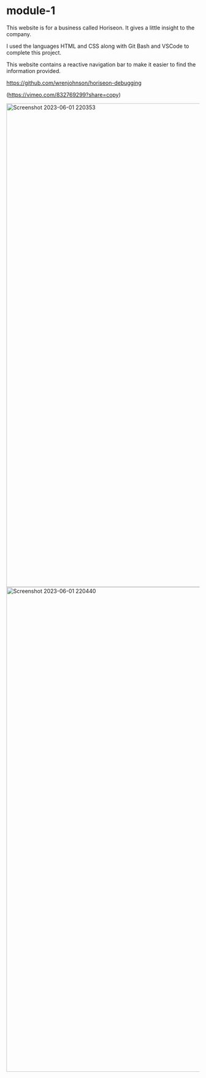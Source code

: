 # module-1
This website is for a business called Horiseon. It gives a little insight to the company.

I used the languages HTML and CSS along with Git Bash and VSCode to complete this project.

This website contains a reactive navigation bar to make it easier to find the information provided.

https://github.com/wrenjohnson/horiseon-debugging

(https://vimeo.com/832769299?share=copy)

<img width="1262" alt="Screenshot 2023-06-01 220353" src="https://github.com/wrenjohnson/module-1/assets/134176077/c779dc66-8f0f-4380-8559-383788aedb78">
<img width="1265" alt="Screenshot 2023-06-01 220440" src="https://github.com/wrenjohnson/module-1/assets/134176077/10cf72bf-3644-4041-ac19-e97fc5185133">

